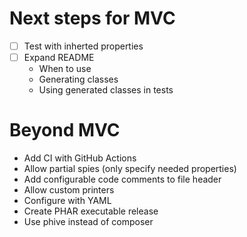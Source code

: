 # Next steps for MVC

- [ ] Test with inherted properties
- [ ] Expand README
   - When to use
   - Generating classes
   - Using generated classes in tests

# Beyond MVC
- Add CI with GitHub Actions
- Allow partial spies (only specify needed properties)
- Add configurable code comments to file header
- Allow custom printers
- Configure with YAML
- Create PHAR executable release
- Use phive instead of composer

